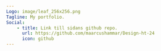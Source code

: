 ```yaml
---
Logo: image/leaf_256x256.png
Tagline: My portfolio.
Social:
    - title: Link till sidans github repo.
      url: https://github.com/maarcushammar/Design-ht-24
      icon: github
---
```

